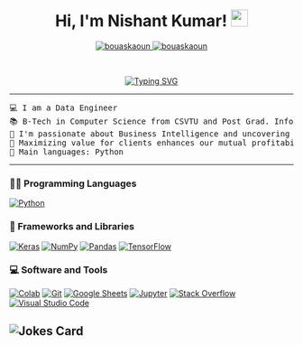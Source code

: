 <!--#### Hey, I'm Nishant👋

I work as a Data & Business Analyst within various Industries. I have a Bachelor’s degree in Computer Science and a Master’s degree in IT Business Analysis and Advance Data Analysis.

I enjoy connecting with people who are passionate about life, career, and spirituality and sharing my skills, experience, and personal journey. I create content around tech, data, career, health, productivity, and life.



📹 YouTube ➡︎ [@directedbynishant](https://www.youtube.com/@directedbynishant)

📲 Connect with me on IG ➡︎ [@m.nishant.kumar](https://www.instagram.com/m.nishant.kumar/)

🏢 Find me on LinkedIn ➡︎ [@m-nishant-kumar](https://www.linkedin.com/in/m-nishant-kumar/#/)-->




<h1 align="center">
Hi, I'm Nishant Kumar!
	<a href="https://github.com/mnishantkumar" target="_self">
		<img src="https://media.giphy.com/media/hvRJCLFzcasrR4ia7z/giphy.gif" width="30">
	</a>
</h1>
<p align="center">
	<a href="https://github.com/mnishantkumar">
		<img src="https://komarev.com/ghpvc/?username=EISHKARAN&label=Profile%20views&color=0e75b6&style=flat" alt="bouaskaoun" />
	</a>
	<a href="https://github.com/Bouaskaoun">
		<img src="https://img.shields.io/github/followers/EISHKARAN?label=Followers" alt="bouaskaoun" />
	</a>
</p>
<br/>
<p align="center">
	<a href="https://git.io/typing-svg"><img src="https://readme-typing-svg.herokuapp.com?font=Fira+Code&pause=1000&width=435&lines=ANALYSING+TO+MAKE+STRATEGIC+DECISIONS%2C+TIET25%2C+IITM;A+PRESENCE+THAT+COMMANDS+AN+APPLAUSE" alt="Typing SVG" /></a>
</p>
<hr>
<pre>
💻 I am a Data Engineer 
📚 B-Tech in Computer Science from CSVTU and Post Grad. Information Technology Business Analysis from Conestoga
📝 I'm passionate about Business Intelligence and uncovering patterns for strategic, data-driven decisions. 
🔭 Maximizing value for clients enhances our mutual profitability.
🌟 Main languages: Python
</pre>
<hr>


<!--## 🤝 Add my name to the roster
<p align="center">
	<a href="mailto:murlinisahantkumar@gmail.com"><img img src="https://img.shields.io/badge/gmail-%23EA4335.svg?style=plastic&logo=gmail&logoColor=white" alt="Gmail"/></a>
	<a href="https://www.linkedin.com/in/m-nishant-kumar/#/"><img src="https://img.shields.io/badge/linkedin-%230A66C2.svg?style=plastic&logo=linkedin&logoColor=white" alt="LinkedIn"/></a>
	
 <!-- <a href="https://www.kaggle.com/eishkaran"><img src="https://img.shields.io/badge/kaggle-%230A66C2.svg?style=plastic&logo=kaggle&logoColor=white" alt="Kaggle"/></a>-->
</p>


### 👨‍💻 Programming Languages

<p>
    <a href="https://github.com/mnishantkumar"><img alt="Python" src="https://img.shields.io/badge/Python%20-%2314354C.svg?logo=python&logoColor=white"></a>

### 🧰 Frameworks and Libraries

<p>
    <a href="https://github.com/mnishantkumar"><img alt="Keras" src="https://img.shields.io/badge/Keras%20-%23D00000.svg?logo=Keras&logoColor=white"></a>
    <a href="https://github.com/mnishantkumar"><img alt="NumPy" src="https://img.shields.io/badge/Numpy%20-%23013243.svg?logo=numpy&logoColor=white"></a>
    <a href="https://github.com/mnishantkumar"><img alt="Pandas" src="https://img.shields.io/badge/Pandas%20-%23150458.svg?logo=pandas&logoColor=white"></a>
    <a href="https://github.com/mnishantkumar"><img alt="TensorFlow" src="https://img.shields.io/badge/TensorFlow%20-%23FF6F00.svg?logo=TensorFlow&logoColor=white"></a>
</p>

### 💻 Software and Tools

<p>
    <a href="https://github.com/mnishantkumar"><img alt="Colab" src="https://img.shields.io/badge/Colab-00b56a.svg?logo=google-colab&logoColor=white"></a>
    <a href="https://github.com/mnishantkumar"><img alt="Git" src="https://img.shields.io/badge/Git%20-%23F05033.svg?logo=git&logoColor=white"></a>
    <a href="https://github.com/mnishantkumar"><img alt="Google Sheets" src="https://img.shields.io/badge/Google%20Sheets%20-%2334A853.svg?logo=google%20sheets&logoColor=white"></a>
    <a href="https://github.com/mnishantkumar"><img alt="Jupyter" src="https://img.shields.io/badge/Jupyter%20-%23F37626.svg?logo=Jupyter&logoColor=white"></a>
<!--     <a href="https://github.com/Bouaskaoun"><img alt="Postman" src="https://img.shields.io/badge/Postman-FF6C37?logo=postman&logoColor=white"></a> -->
    <a href="https://github.com/mnishantkumar"><img alt="Stack Overflow" src="https://img.shields.io/badge/-Stack%20Overflow-FE7A16?logo=stack-overflow&logoColor=white"></a>
    <a href="https://github.com/mnishantkumar"><img alt="Visual Studio Code" src="https://img.shields.io/badge/Visual%20Studio%20Code-0078d7.svg?logo=visual-studio-code&logoColor=white"></a>
</p>



![Jokes Card](https://readme-jokes.vercel.app/api?theme=solidBlue) 
------
